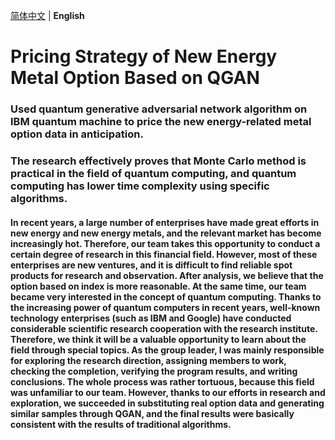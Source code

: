 [简体中文](./readme.md) | **English**
# Pricing Strategy of New Energy Metal Option Based on QGAN
### Used quantum generative adversarial network algorithm on IBM quantum machine to price the new energy-related metal option data in anticipation. 
### The research effectively proves that Monte Carlo method is practical in the field of quantum computing, and quantum computing has lower time complexity using specific algorithms. 
#### In recent years, a large number of enterprises have made great efforts in new energy and new energy metals, and the relevant market has become increasingly hot. Therefore, our team takes this opportunity to conduct a certain degree of research in this financial field. However, most of these enterprises are new ventures, and it is difficult to find reliable spot products for research and observation. After analysis, we believe that the option based on index is more reasonable. At the same time, our team became very interested in the concept of quantum computing. Thanks to the increasing power of quantum computers in recent years, well-known technology enterprises (such as IBM and Google) have conducted considerable scientific research cooperation with the research institute. Therefore, we think it will be a valuable opportunity to learn about the field through special topics. As the group leader, I was mainly responsible for exploring the research direction, assigning members to work, checking the completion, verifying the program results, and writing conclusions. The whole process was rather tortuous, because this field was unfamiliar to our team. However, thanks to our efforts in research and exploration, we succeeded in substituting real option data and generating similar samples through QGAN, and the final results were basically consistent with the results of traditional algorithms.